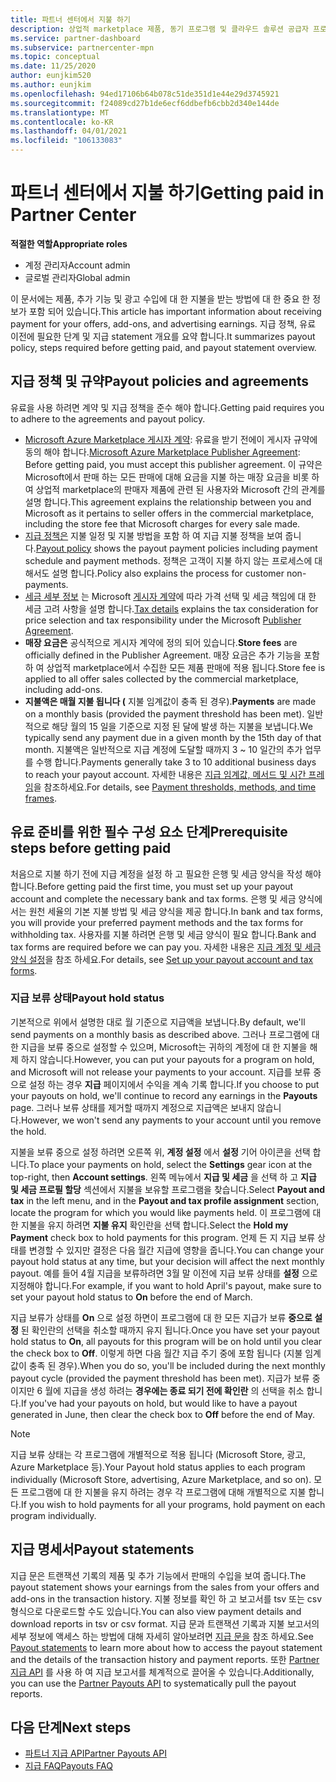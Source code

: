 ```yaml
---
title: 파트너 센터에서 지불 하기
description: 상업적 marketplace 제품, 동기 프로그램 및 클라우드 솔루션 공급자 프로그램을 통해 수입에 대 한 지불을 Microsoft 파트너로 받는 방법에 대해 알아봅니다. 지급 policy, 지급 보류가 status 및 지급 문을 포함 합니다.
ms.service: partner-dashboard
ms.subservice: partnercenter-mpn
ms.topic: conceptual
ms.date: 11/25/2020
author: eunjkim520
ms.author: eunjkim
ms.openlocfilehash: 94ed17106b64b078c51de351d1e44e29d3745921
ms.sourcegitcommit: f24089cd27b1de6ecf6ddbefb6cbb2d340e144de
ms.translationtype: MT
ms.contentlocale: ko-KR
ms.lasthandoff: 04/01/2021
ms.locfileid: "106133083"
---
```

# <a name="getting-paid-in-partner-center"></a><span data-ttu-id="ab186-104">파트너 센터에서 지불 하기</span><span class="sxs-lookup"><span data-stu-id="ab186-104">Getting paid in Partner Center</span></span>

<span data-ttu-id="ab186-105">**적절한 역할**</span><span class="sxs-lookup"><span data-stu-id="ab186-105">**Appropriate roles**</span></span>

- <span data-ttu-id="ab186-106">계정 관리자</span><span class="sxs-lookup"><span data-stu-id="ab186-106">Account admin</span></span>
- <span data-ttu-id="ab186-107">글로벌 관리자</span><span class="sxs-lookup"><span data-stu-id="ab186-107">Global admin</span></span>

<span data-ttu-id="ab186-108">이 문서에는 제품, 추가 기능 및 광고 수입에 대 한 지불을 받는 방법에 대 한 중요 한 정보가 포함 되어 있습니다.</span><span class="sxs-lookup"><span data-stu-id="ab186-108">This article has important information about receiving payment for your offers, add-ons, and advertising earnings.</span></span> <span data-ttu-id="ab186-109">지급 정책, 유료 이전에 필요한 단계 및 지급 statement 개요를 요약 합니다.</span><span class="sxs-lookup"><span data-stu-id="ab186-109">It summarizes payout policy, steps required before getting paid, and payout statement overview.</span></span>

## <a name="payout-policies-and-agreements"></a><span data-ttu-id="ab186-110">지급 정책 및 규약</span><span class="sxs-lookup"><span data-stu-id="ab186-110">Payout policies and agreements</span></span>

<span data-ttu-id="ab186-111">유료을 사용 하려면 계약 및 지급 정책을 준수 해야 합니다.</span><span class="sxs-lookup"><span data-stu-id="ab186-111">Getting paid requires you to adhere to the agreements and payout policy.</span></span>

- <span data-ttu-id="ab186-112">[Microsoft Azure Marketplace 게시자 계약](https://go.microsoft.com/fwlink/p/?LinkID=699560): 유료을 받기 전에이 게시자 규약에 동의 해야 합니다.</span><span class="sxs-lookup"><span data-stu-id="ab186-112">[Microsoft Azure Marketplace Publisher Agreement](https://go.microsoft.com/fwlink/p/?LinkID=699560):  Before getting paid, you must accept this publisher agreement.</span></span> <span data-ttu-id="ab186-113">이 규약은 Microsoft에서 판매 하는 모든 판매에 대해 요금을 지불 하는 매장 요금을 비롯 하 여 상업적 marketplace의 판매자 제품에 관련 된 사용자와 Microsoft 간의 관계를 설명 합니다.</span><span class="sxs-lookup"><span data-stu-id="ab186-113">This agreement explains the relationship between you and Microsoft as it pertains to seller offers in the commercial marketplace, including the store fee that Microsoft charges for every sale made.</span></span>
- <span data-ttu-id="ab186-114">[지급 정책은](payout-policy-details.md) 지불 일정 및 지불 방법을 포함 하 여 지급 지불 정책을 보여 줍니다.</span><span class="sxs-lookup"><span data-stu-id="ab186-114">[Payout policy](payout-policy-details.md) shows the payout payment policies including payment schedule and payment methods.</span></span> <span data-ttu-id="ab186-115">정책은 고객이 지불 하지 않는 프로세스에 대해서도 설명 합니다.</span><span class="sxs-lookup"><span data-stu-id="ab186-115">Policy also explains the process for customer non-payments.</span></span>
- <span data-ttu-id="ab186-116">[세금 세부 정보](tax-details-marketplace.md) 는 Microsoft [게시자 계약](https://go.microsoft.com/fwlink/p/?LinkID=699560)에 따라 가격 선택 및 세금 책임에 대 한 세금 고려 사항을 설명 합니다.</span><span class="sxs-lookup"><span data-stu-id="ab186-116">[Tax details](tax-details-marketplace.md) explains the tax consideration for price selection and tax responsibility under the Microsoft [Publisher Agreement](https://go.microsoft.com/fwlink/p/?LinkID=699560).</span></span>
- <span data-ttu-id="ab186-117">**매장 요금은** 공식적으로 게시자 계약에 정의 되어 있습니다.</span><span class="sxs-lookup"><span data-stu-id="ab186-117">**Store fees** are officially defined in the Publisher Agreement.</span></span> <span data-ttu-id="ab186-118">매장 요금은 추가 기능을 포함 하 여 상업적 marketplace에서 수집한 모든 제품 판매에 적용 됩니다.</span><span class="sxs-lookup"><span data-stu-id="ab186-118">Store fee is applied to all offer sales collected by the commercial marketplace, including add-ons.</span></span>
- <span data-ttu-id="ab186-119">**지불액은 매월 지불 됩니다 (** 지불 임계값이 충족 된 경우).</span><span class="sxs-lookup"><span data-stu-id="ab186-119">**Payments** are made on a monthly basis (provided the payment threshold has been met).</span></span> <span data-ttu-id="ab186-120">일반적으로 해당 월의 15 일을 기준으로 지정 된 달에 발생 하는 지불을 보냅니다.</span><span class="sxs-lookup"><span data-stu-id="ab186-120">We typically send any payment due in a given month by the 15th day of that month.</span></span> <span data-ttu-id="ab186-121">지불액은 일반적으로 지급 계정에 도달할 때까지 3 ~ 10 일간의 추가 업무를 수행 합니다.</span><span class="sxs-lookup"><span data-stu-id="ab186-121">Payments generally take 3 to 10 additional business days to reach your payout account.</span></span> <span data-ttu-id="ab186-122">자세한 내용은 [지급 임계값, 메서드 및 시간 프레임](payment-thresholds-methods-timeframes.md)을 참조하세요.</span><span class="sxs-lookup"><span data-stu-id="ab186-122">For details, see [Payment thresholds, methods, and time frames](payment-thresholds-methods-timeframes.md).</span></span>

## <a name="prerequisite-steps-before-getting-paid"></a><span data-ttu-id="ab186-123">유료 준비를 위한 필수 구성 요소 단계</span><span class="sxs-lookup"><span data-stu-id="ab186-123">Prerequisite steps before getting paid</span></span>

<span data-ttu-id="ab186-124">처음으로 지불 하기 전에 지급 계정을 설정 하 고 필요한 은행 및 세금 양식을 작성 해야 합니다.</span><span class="sxs-lookup"><span data-stu-id="ab186-124">Before getting paid the first time, you must set up your payout account and complete the necessary bank and tax forms.</span></span> <span data-ttu-id="ab186-125">은행 및 세금 양식에서는 원천 세율의 기본 지불 방법 및 세금 양식을 제공 합니다.</span><span class="sxs-lookup"><span data-stu-id="ab186-125">In bank and tax forms, you will provide your preferred payment methods and the tax forms for withholding tax.</span></span> <span data-ttu-id="ab186-126">사용자를 지불 하려면 은행 및 세금 양식이 필요 합니다.</span><span class="sxs-lookup"><span data-stu-id="ab186-126">Bank and tax forms are required before we can pay you.</span></span> <span data-ttu-id="ab186-127">자세한 내용은 [지급 계정 및 세금 양식 설정](set-up-your-payout-account.md)을 참조 하세요.</span><span class="sxs-lookup"><span data-stu-id="ab186-127">For details, see [Set up your payout account and tax forms](set-up-your-payout-account.md).</span></span>

### <a name="payout-hold-status"></a><span data-ttu-id="ab186-128">지급 보류 상태</span><span class="sxs-lookup"><span data-stu-id="ab186-128">Payout hold status</span></span>

<span data-ttu-id="ab186-129">기본적으로 위에서 설명한 대로 월 기준으로 지급액을 보냅니다.</span><span class="sxs-lookup"><span data-stu-id="ab186-129">By default, we'll send payments on a monthly basis as described above.</span></span> <span data-ttu-id="ab186-130">그러나 프로그램에 대 한 지급을 보류 중으로 설정할 수 있으며, Microsoft는 귀하의 계정에 대 한 지불을 해제 하지 않습니다.</span><span class="sxs-lookup"><span data-stu-id="ab186-130">However, you can put your payouts for a program on hold, and Microsoft will not release your payments to your account.</span></span> <span data-ttu-id="ab186-131">지급를 보류 중으로 설정 하는 경우 **지급** 페이지에서 수익을 계속 기록 합니다.</span><span class="sxs-lookup"><span data-stu-id="ab186-131">If you choose to put your payouts on hold, we'll continue to record any earnings in the **Payouts** page.</span></span> <span data-ttu-id="ab186-132">그러나 보류 상태를 제거할 때까지 계정으로 지급액은 보내지 않습니다.</span><span class="sxs-lookup"><span data-stu-id="ab186-132">However, we won't send any payments to your account until you remove the hold.</span></span>

<span data-ttu-id="ab186-133">지불을 보류 중으로 설정 하려면 오른쪽 위, **계정 설정** 에서 **설정** 기어 아이콘을 선택 합니다.</span><span class="sxs-lookup"><span data-stu-id="ab186-133">To place your payments on hold, select the **Settings** gear icon at the top-right, then **Account settings**.</span></span> <span data-ttu-id="ab186-134">왼쪽 메뉴에서 **지급 및 세금** 을 선택 하 고 **지급 및 세금 프로필 할당** 섹션에서 지불을 보유할 프로그램을 찾습니다.</span><span class="sxs-lookup"><span data-stu-id="ab186-134">Select **Payout and tax** in the left menu, and in the **Payout and tax profile assignment** section, locate the program for which you would like payments held.</span></span> <span data-ttu-id="ab186-135">이 프로그램에 대 한 지불을 유지 하려면 **지불 유지** 확인란을 선택 합니다.</span><span class="sxs-lookup"><span data-stu-id="ab186-135">Select the **Hold my Payment** check box to hold payments for this program.</span></span> <span data-ttu-id="ab186-136">언제 든 지 지급 보류 상태를 변경할 수 있지만 결정은 다음 월간 지급에 영향을 줍니다.</span><span class="sxs-lookup"><span data-stu-id="ab186-136">You can change your payout hold status at any time, but your decision will affect the next monthly payout.</span></span> <span data-ttu-id="ab186-137">예를 들어 4월 지급을 보류하려면 3월 말 이전에 지급 보류 상태를 **설정** 으로 지정해야 합니다.</span><span class="sxs-lookup"><span data-stu-id="ab186-137">For example, if you want to hold April's payout, make sure to set your payout hold status to **On** before the end of March.</span></span>

<span data-ttu-id="ab186-138">지급 보류가 상태를 **On** 으로 설정 하면이 프로그램에 대 한 모든 지급가 보류 **중으로 설정** 된 확인란의 선택을 취소할 때까지 유지 됩니다.</span><span class="sxs-lookup"><span data-stu-id="ab186-138">Once you have set your payout hold status to **On**, all payouts for this program will be on hold until you clear the check box to **Off**.</span></span> <span data-ttu-id="ab186-139">이렇게 하면 다음 월간 지급 주기 중에 포함 됩니다 (지불 임계값이 충족 된 경우).</span><span class="sxs-lookup"><span data-stu-id="ab186-139">When you do so, you'll be included during the next monthly payout cycle (provided the payment threshold has been met).</span></span> <span data-ttu-id="ab186-140">지급가 보류 중이지만 6 월에 지급을 생성 하려는 **경우에는 종료 되기 전에 확인란** 의 선택을 취소 합니다.</span><span class="sxs-lookup"><span data-stu-id="ab186-140">If you've had your payouts on hold, but would like to have a payout generated in June, then clear the check box to **Off** before the end of May.</span></span>

>[!Note]
> <span data-ttu-id="ab186-141">지급 보류 상태는 각 프로그램에 개별적으로 적용 됩니다 (Microsoft Store, 광고, Azure Marketplace 등).</span><span class="sxs-lookup"><span data-stu-id="ab186-141">Your Payout hold status applies to each program individually (Microsoft Store, advertising, Azure Marketplace, and so on).</span></span> <span data-ttu-id="ab186-142">모든 프로그램에 대 한 지불을 유지 하려는 경우 각 프로그램에 대해 개별적으로 지불 합니다.</span><span class="sxs-lookup"><span data-stu-id="ab186-142">If you wish to hold payments for all your programs, hold payment on each program individually.</span></span>

## <a name="payout-statements"></a><span data-ttu-id="ab186-143">지급 명세서</span><span class="sxs-lookup"><span data-stu-id="ab186-143">Payout statements</span></span>

<span data-ttu-id="ab186-144">지급 문은 트랜잭션 기록의 제품 및 추가 기능에서 판매의 수입을 보여 줍니다.</span><span class="sxs-lookup"><span data-stu-id="ab186-144">The payout statement shows your earnings from the sales from your offers and add-ons in the transaction history.</span></span> <span data-ttu-id="ab186-145">지불 정보를 확인 하 고 보고서를 tsv 또는 csv 형식으로 다운로드할 수도 있습니다.</span><span class="sxs-lookup"><span data-stu-id="ab186-145">You can also view payment details and download reports in tsv or csv format.</span></span> <span data-ttu-id="ab186-146">지급 문과 트랜잭션 기록과 지불 보고서의 세부 정보에 액세스 하는 방법에 대해 자세히 알아보려면 [지급 문을](payout-statement.md) 참조 하세요.</span><span class="sxs-lookup"><span data-stu-id="ab186-146">See [Payout statements](payout-statement.md) to learn more about how to access the payout statement and the details of the transaction history and payment reports.</span></span> <span data-ttu-id="ab186-147">또한 [Partner 지급 API](https://apidocs.microsoft.com/services/partnerpayouts) 를 사용 하 여 지급 보고서를 체계적으로 끌어올 수 있습니다.</span><span class="sxs-lookup"><span data-stu-id="ab186-147">Additionally, you can use the [Partner Payouts API](https://apidocs.microsoft.com/services/partnerpayouts) to systematically pull the payout reports.</span></span>

## <a name="next-steps"></a><span data-ttu-id="ab186-148">다음 단계</span><span class="sxs-lookup"><span data-stu-id="ab186-148">Next steps</span></span>

- [<span data-ttu-id="ab186-149">파트너 지급 API</span><span class="sxs-lookup"><span data-stu-id="ab186-149">Partner Payouts API</span></span>](https://apidocs.microsoft.com/services/partnerpayouts)
- [<span data-ttu-id="ab186-150">지급 FAQ</span><span class="sxs-lookup"><span data-stu-id="ab186-150">Payouts FAQ</span></span>](payout-faq.md)
